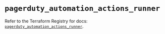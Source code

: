 # `pagerduty_automation_actions_runner`

Refer to the Terraform Registry for docs: [`pagerduty_automation_actions_runner`](https://registry.terraform.io/providers/pagerduty/pagerduty/3.30.2/docs/resources/automation_actions_runner).
